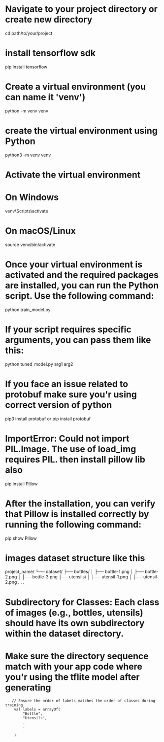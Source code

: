 # Navigate to your project directory or create new directory
cd path/to/your/project


# install tensorflow sdk

pip install tensorflow


# Create a virtual environment (you can name it 'venv')
python -m venv venv

# create the virtual environment using Python
python3 -m venv venv

# Activate the virtual environment
# On Windows
venv\Scripts\activate

# On macOS/Linux
source venv/bin/activate


# Once your virtual environment is activated and the required packages are installed, you can run the Python script. Use the following command:
python train_model.py

# If your script requires specific arguments, you can pass them like this:
python tuned_model.py arg1 arg2


# If you face an issue related to **protobuf**  make sure you'r using correct version of python
pip3 install protobuf
or
pip install protobuf


# ImportError: Could not import PIL.Image. The use of load_img requires PIL. then install pillow lib also

pip install Pillow

# After the installation, you can verify that Pillow is installed correctly by running the following command:
pip show Pillow



# images dataset structure like this 

project_name/
└── dataset/
    ├── bottles/
    │   ├── bottle-1.png
    │   ├── bottle-2.png
    │   ├── bottle-3.png
    ├── utensils/
    │   ├── utensil-1.png
    │   ├── utensil-2.png
        .
        .
        .

# Subdirectory for Classes: Each class of images (e.g., bottles, utensils) should have its own subdirectory within the dataset directory.

# Make sure the directory sequence match with your app code where you'r using the tflite model after generating 

       // Ensure the order of labels matches the order of classes during training
        val labels = arrayOf(
            "Bottle",
            "Utensils",
            .
            .
            .
        )

